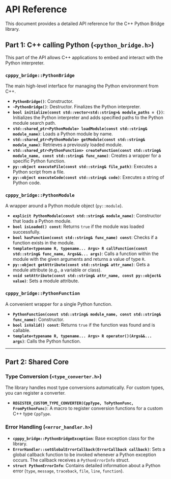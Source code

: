 # API Reference

This document provides a detailed API reference for the C++ Python Bridge library.

## Part 1: C++ calling Python (`<python_bridge.h>`)

This part of the API allows C++ applications to embed and interact with the Python interpreter.

### `cpppy_bridge::PythonBridge`
The main high-level interface for managing the Python environment from C++.

- **`PythonBridge()`**: Constructor.
- **`~PythonBridge()`**: Destructor. Finalizes the Python interpreter.
- **`bool initialize(const std::vector<std::string>& module_paths = {})`**: Initializes the Python interpreter and adds specified paths to the Python module search path.
- **`std::shared_ptr<PythonModule> loadModule(const std::string& module_name)`**: Loads a Python module by name.
- **`std::shared_ptr<PythonModule> getModule(const std::string& module_name)`**: Retrieves a previously loaded module.
- **`std::shared_ptr<PythonFunction> createFunction(const std::string& module_name, const std::string& func_name)`**: Creates a wrapper for a specific Python function.
- **`py::object executeFile(const std::string& file_path)`**: Executes a Python script from a file.
- **`py::object executeCode(const std::string& code)`**: Executes a string of Python code.

### `cpppy_bridge::PythonModule`
A wrapper around a Python module object (`py::module`).

- **`explicit PythonModule(const std::string& module_name)`**: Constructor that loads a Python module.
- **`bool isLoaded() const`**: Returns `true` if the module was loaded successfully.
- **`bool hasFunction(const std::string& func_name) const`**: Checks if a function exists in the module.
- **`template<typename R, typename... Args> R callFunction(const std::string& func_name, Args&&... args)`**: Calls a function within the module with the given arguments and returns a value of type `R`.
- **`py::object getAttribute(const std::string& attr_name)`**: Gets a module attribute (e.g., a variable or class).
- **`void setAttribute(const std::string& attr_name, const py::object& value)`**: Sets a module attribute.

### `cpppy_bridge::PythonFunction`
A convenient wrapper for a single Python function.

- **`PythonFunction(const std::string& module_name, const std::string& func_name)`**: Constructor.
- **`bool isValid() const`**: Returns `true` if the function was found and is callable.
- **`template<typename R, typename... Args> R operator()(Args&&... args)`**: Calls the Python function.

---

## Part 2: Shared Core

### Type Conversion (`<type_converter.h>`)
The library handles most type conversions automatically. For custom types, you can register a converter.

- **`REGISTER_CUSTOM_TYPE_CONVERTER(CppType, ToPythonFunc, FromPythonFunc)`**: A macro to register conversion functions for a custom C++ type `CppType`.

### Error Handling (`<error_handler.h>`)
- **`cpppy_bridge::PythonBridgeException`**: Base exception class for the library.
- **`ErrorHandler::setGlobalErrorCallback(ErrorCallback callback)`**: Sets a global callback function to be invoked whenever a Python exception occurs. The callback receives a `PythonErrorInfo` struct.
- **`struct PythonErrorInfo`**: Contains detailed information about a Python error (`type`, `message`, `traceback`, `file`, `line`, `function`).